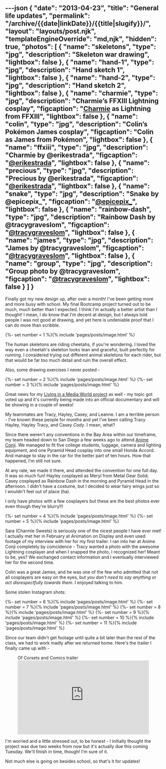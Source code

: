 ---json
{
	"date": "2013-04-23",
	"title": "General life updates",
	"permalink": "/archive/{{date|linkDate}}/{{title|slugify}}/",
	"layout": "layouts/post.njk",
	"templateEngineOverride": "md,njk",
	"hidden": true,
	"photos": [
		{
			"name": "skeletons",
			"type": "jpg",
			"description": "Skeleton war drawing",
			"lightbox": false
		},
		{
			"name": "hand-1",
			"type": "jpg",
			"description": "Hand sketch 1",
			"lightbox": false
		},
		{
			"name": "hand-2",
			"type": "jpg",
			"description": "Hand sketch 2",
			"lightbox": false
		},
		{
			"name": "charmie",
			"type": "jpg",
			"description": "Charmie’s FFXIII Lightning cosplay",
			"figcaption": "<a href='https://www.facebook.com/CharmieSweets' target='_blank'>Charmie</a> as Lightning from FFXIII",
			"lightbox": false
		},
		{
			"name": "colin",
			"type": "jpg",
			"description": "Colin’s Pokémon James cosplay",
			"figcaption": "Colin as James from Pokémon",
			"lightbox": false
		},
		{
			"name": "ffxiii",
			"type": "jpg",
			"description": "Charmie by @erikestrada",
			"figcaption": "<a href='http://instagram.com/erikestrada' target='_blank'>@erikestrada</a>",
			"lightbox": false
		},
		{
			"name": "precious",
			"type": "jpg",
			"description": "Precious by @erikestrada",
			"figcaption": "<a href='http://instagram.com/erikestrada' target='_blank'>@erikestrada</a>",
			"lightbox": false
		},
		{
			"name": "snake",
			"type": "jpg",
			"description": "Snake by @epicepix_",
			"figcaption": "<a href='http://instagram.com/epicepix_' target='_blank'>@epicepix_</a>",
			"lightbox": false
		},
		{
			"name": "rainbow-dash",
			"type": "jpg",
			"description": "Rainbow Dash by @tracygraveslom",
			"figcaption": "<a href='http://instagram.com/tracygraveslom' target='_blank'>@tracygraveslom</a>",
			"lightbox": false
		},
		{
			"name": "james",
			"type": "jpg",
			"description": "James by @tracygraveslom",
			"figcaption": "<a href='http://instagram.com/tracygraveslom' target='_blank'>@tracygraveslom</a>",
			"lightbox": false
		},
		{
			"name": "group",
			"type": "jpg",
			"description": "Group photo by @tracygraveslom",
			"figcaption": "<a href='http://instagram.com/tracygraveslom' target='_blank'>@tracygraveslom</a>",
			"lightbox": false
		}
	]
}
---

Finally got my new design up, after over a month! I've been getting more and more busy with school. My final Bootcamp project turned out to be much, much better than I expected. I think I'm actually a better artist than I thought! I mean, I do know that I'm decent at design, but I always told people I was not good at drawing, and yet here is undeniable proof that I can do more than scribble.

<!--more-->

{%- set number = 1 %}{% include 'pages/posts/image.html' %}

The human skeletons are riding cheetahs, if you're wondering. I loved the way even a cheetah's skeleton looks lean and graceful, built perfectly for running. I considered trying out different animal skeletons for each rider, but that would be far too much detail and ruin the overall effect.

Also, some drawing exercises I never posted -

<div class="row-double">
{%- set number = 2 %}{% include 'pages/posts/image.html' %}
{%- set number = 3 %}{% include 'pages/posts/image.html' %}
</div>

Great news for my [Living in a Media World project](http://students.expression.edu) as well - my topic got voted up and it's currently being made into an official documentary and will be showing in a couple of weeks!

My teammates are Tracy, Hayley, Casey, and Leanne. I am a terrible person - I've known these people for months and yet I've been calling Tracy Hayley, Hayley Tracy, and Casey *Cody*. I mean, what?

Since there weren't any conventions in the Bay Area within our timeframe, my team headed down to San Diego a few weeks ago to attend [Anime Conji](http://animeconji.org). We managed to fit five college students, luggage, camera and lighting equipment, and one Pyramid Head cosplay into one small Honda Accord. And manage to stay in the car for the better part of ten hours. How that happened, I'm still not sure.

At any rate, we made it there, and attended the convention for one full day. It was so much fun! Hayley cosplayed as Meryl from Metal Gear Solid; Casey cosplayed as Rainbow Dash in the morning and Pyramid Head in the afternoon. I didn't have a costume, but I decided to wear fairy wings just so I wouldn't feel out of place (ha).

I only have photos with a few cosplayers but these are the best photos ever even though they're blurry!!!

<div class="row-double">
{%- set number = 4 %}{% include 'pages/posts/image.html' %}
{%- set number = 5 %}{% include 'pages/posts/image.html' %}
</div>

Sara (Charmie Sweets) is seriously one of the nicest people I have ever met! I actually met her in February at Animation on Display and even used footage of my interview with her for my first trailer. I ran into her at Anime Conji completely by coincidence - Tracy wanted a photo with the awesome Lightning cosplayer and when I snapped the photo, I recognized her! Meant to be, yes? We exchanged contact information and I eventually interviewed her for the second time.

Colin was a great James, and he was one of the few who admitted that not all cosplayers are easy on the eyes, but *you don't need to say anything or act disrespectfully towards them*. I enjoyed talking to him.

Some stolen Instagram shots:

<div class="row-triple">
{%- set number = 6 %}{% include 'pages/posts/image.html' %}
{%- set number = 7 %}{% include 'pages/posts/image.html' %}
{%- set number = 8 %}{% include 'pages/posts/image.html' %}
{%- set number = 9 %}{% include 'pages/posts/image.html' %}
{%- set number = 10 %}{% include 'pages/posts/image.html' %}
{%- set number = 11 %}{% include 'pages/posts/image.html' %}
</div>

Since our team didn't get footage until quite a bit later than the rest of the class, we had to work madly after we returned home. Here's the trailer I finally came up with -

<figure aria-labelledby="2013-04-23-video-caption">
	<figcaption id="2013-04-23-video-caption" aria-hidden="true">Of Corsets and Comics trailer</figcaption>
	<iframe style="aspect-ratio: 16 / 9; width: 100%; height: auto;" src="https://player.vimeo.com/video/64177625" width="800" height="450" frameborder="0" webkitAllowFullScreen mozallowfullscreen allowFullScreen></iframe>
</figure>

I'm worried and a little stressed out, to be honest - I initially thought the project was due two weeks from now but it's actually due this coming Tuesday. We'll finish in time, though! I'm sure of it.

Not much else is going on besides school, so that's it for updates!